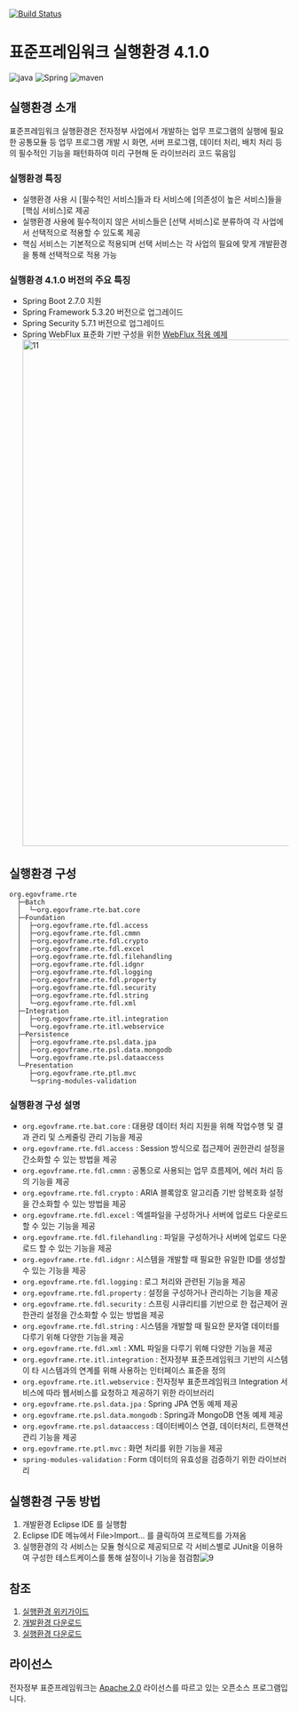 [![Build Status](https://github.com/egovframe-contribution/egovframe-runtime_lat/actions/workflows/Maven_Multiple_Build.yml/badge.svg)](https://github.com/egovframe-contribution/egovframe-runtime_lat/actions/workflows/Maven_Multiple_Build.yml)
# 표준프레임워크 실행환경 4.1.0

![java](https://img.shields.io/badge/java-007396?style=for-the-badge&logo=JAVA&logoColor=white)
![Spring](https://img.shields.io/badge/spring-%236DB33F.svg?style=for-the-badge&logo=spring&logoColor=white)
![maven](https://img.shields.io/badge/Maven-C71A36?style=for-the-badge&logo=apache-maven&logoColor=white)

## 실행환경 소개

표준프레임워크 실행환경은 전자정부 사업에서 개발하는 업무 프로그램의 실행에 필요한 공통모듈 등 업무 프로그램 개발 시 화면, 서버 프로그램, 데이터 처리, 배치 처리 등의 필수적인 기능을 패턴화하여 미리 구현해 둔 라이브러리 코드 묶음임

### 실행환경 특징

- 실행환경 사용 시 [필수적인 서비스]들과 타 서비스에 [의존성이 높은 서비스]들을 [핵심 서비스]로 제공
- 실행환경 사용에 필수적이지 않은 서비스들은 [선택 서비스]로 분류하여 각 사업에서 선택적으로 적용할 수 있도록 제공
- 핵심 서비스는 기본적으로 적용되며 선택 서비스는 각 사업의 필요에 맞게 개발환경을 통해 선택적으로 적용 가능

### 실행환경 4.1.0 버전의 주요 특징

- Spring Boot 2.7.0 지원
- Spring Framework 5.3.20 버전으로 업그레이드
- Spring Security 5.7.1 버전으로 업그레이드
- Spring WebFlux 표준화 기반 구성을 위한 [WebFlux 적용 예제](https://www.egovframe.go.kr/home/sub.do?menuNo=37)<img width="912" alt="11" src="https://user-images.githubusercontent.com/51683963/230555013-4e5f2c3a-808a-42e0-89bd-6a783d20345a.png">


## 실행환경 구성

```
org.egovframe.rte
  ├─Batch
  │  └─org.egovframe.rte.bat.core
  ├─Foundation
  │  ├─org.egovframe.rte.fdl.access
  │  ├─org.egovframe.rte.fdl.cmmn
  │  ├─org.egovframe.rte.fdl.crypto
  │  ├─org.egovframe.rte.fdl.excel
  │  ├─org.egovframe.rte.fdl.filehandling
  │  ├─org.egovframe.rte.fdl.idgnr
  │  ├─org.egovframe.rte.fdl.logging
  │  ├─org.egovframe.rte.fdl.property
  │  ├─org.egovframe.rte.fdl.security
  │  ├─org.egovframe.rte.fdl.string
  │  └─org.egovframe.rte.fdl.xml
  ├─Integration
  │  ├─org.egovframe.rte.itl.integration
  │  └─org.egovframe.rte.itl.webservice
  ├─Persistence
  │  ├─org.egovframe.rte.psl.data.jpa
  │  ├─org.egovframe.rte.psl.data.mongodb
  │  └─org.egovframe.rte.psl.dataaccess
  └─Presentation
     ├─org.egovframe.rte.ptl.mvc
     └─spring-modules-validation
```

### 실행환경 구성 설명

- `org.egovframe.rte.bat.core` : 대용량 데이터 처리 지원을 위해 작업수행 및 결과 관리 및 스케줄링 관리 기능을 제공
- `org.egovframe.rte.fdl.access` : Session 방식으로 접근제어 권한관리 설정을 간소화할 수 있는 방법을 제공
- `org.egovframe.rte.fdl.cmmn` : 공통으로 사용되는 업무 흐름제어, 에러 처리 등의 기능을 제공
- `org.egovframe.rte.fdl.crypto` : ARIA 블록암호 알고리즘 기반 암복호화 설정을 간소화할 수 있는 방법을 제공
- `org.egovframe.rte.fdl.excel` : 엑셀파일을 구성하거나 서버에 업로드 다운로드 할 수 있는 기능을 제공
- `org.egovframe.rte.fdl.filehandling` : 파일을 구성하거나 서버에 업로드 다운로드 할 수 있는 기능을 제공
- `org.egovframe.rte.fdl.idgnr` : 시스템을 개발할 때 필요한 유일한 ID를 생성할 수 있는 기능을 제공
- `org.egovframe.rte.fdl.logging` : 로그 처리와 관련된 기능을 제공
- `org.egovframe.rte.fdl.property` : 설정을 구성하거나 관리하는 기능을 제공
- `org.egovframe.rte.fdl.security` : 스프링 시큐리티를 기반으로 한 접근제어 권한관리 설정을 간소화할 수 있는 방법을 제공
- `org.egovframe.rte.fdl.string` : 시스템을 개발할 때 필요한 문자열 데이터를 다루기 위해 다양한 기능을 제공
- `org.egovframe.rte.fdl.xml` : XML 파일을 다루기 위해 다양한 기능을 제공
- `org.egovframe.rte.itl.integration` : 전자정부 표준프레임워크 기반의 시스템이 타 시스템과의 연계를 위해 사용하는 인터페이스 표준을 정의
- `org.egovframe.rte.itl.webservice` : 전자정부 표준프레임워크 Integration 서비스에 따라 웹서비스를 요청하고 제공하기 위한 라이브러리
- `org.egovframe.rte.psl.data.jpa` : Spring JPA 연동 예제 제공
- `org.egovframe.rte.psl.data.mongodb` : Spring과 MongoDB 연동 예제 제공
- `org.egovframe.rte.psl.dataaccess` : 데이터베이스 연결, 데이터처리, 트랜잭션 관리 기능을 제공
- `org.egovframe.rte.ptl.mvc` : 화면 처리를 위한 기능을 제공
- `spring-modules-validation` : Form 데이터의 유효성을 검증하기 위한 라이브러리

## 실행환경 구동 방법

1. 개발환경 Eclipse IDE 를 실행함
2. Eclipse IDE 메뉴에서 File>Import… 를 클릭하여 프로젝트를 가져옴
3. 실행환경의 각 서비스는 모듈 형식으로 제공되므로 각 서비스별로 JUnit을 이용하여 구성한 테스트케이스를 통해 설정이나 기능을 점검함![9](https://user-images.githubusercontent.com/51683963/230547024-f68cb39e-540f-4d83-a922-4a80c912194d.jpg)

## 참조

1. [실행환경 위키가이드](https://www.egovframe.go.kr/wiki/doku.php?id=egovframework:rte4.1)
2. [개발환경 다운로드](https://www.egovframe.go.kr/home/sub.do?menuNo=94)
3. [실행환경 다운로드](https://www.egovframe.go.kr/home/sub.do?menuNo=92)

## 라이선스

전자정부 표준프레임워크는 [Apache 2.0](https://www.egovframe.go.kr/home/sub.do?menuNo=23) 라이선스를 따르고 있는 오픈소스 프로그램입니다.
